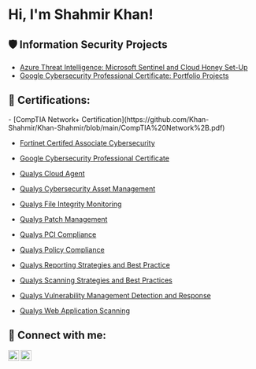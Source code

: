<h1>Hi, I'm Shahmir Khan! <a href="www.linkedin.com/in/khan-shahmir"> </a> 

 


<h2>🛡️ Information Security Projects</h2> 

 

 - [Azure Threat Intelligence: Microsoft Sentinel and Cloud Honey Set-Up](https://github.com/Khan-Shahmir/Azure-Threat-Intelligence-Microsoft-Sentinel-and-Cloud-Honey-Set-Up) 
 - [Google Cybersecurity Professional Certificate: Portfolio Projects](https://github.com/Khan-Shahmir/Google-Professional-Cybersecurity-Certificate-Portfolio)
 

<h2>📜 Certifications:</h2> 
   - [CompTIA Network+ Certification](https://github.com/Khan-Shahmir/Khan-Shahmir/blob/main/CompTIA%20Network%2B.pdf)
   
   - [Fortinet Certifed Associate Cybersecurity](https://github.com/Khan-Shahmir/Khan-Shahmir/blob/main/Fortinet_Certified_Associate_in_Cybersecurity.pdf)
  
   - [Google Cybersecurity Professional Certificate](https://github.com/Khan-Shahmir/Khan-Shahmir/blob/main/Google%20Cybersecurity%20Professional%20Certificate.pdf)

  - [Qualys Cloud Agent](https://github.com/Khan-Shahmir/Khan-Shahmir/blob/main/Cloud%20Agent.pdf)

  - [Qualys Cybersecurity Asset Management](https://github.com/Khan-Shahmir/Khan-Shahmir/blob/main/CSAM.pdf)

  -  [Qualys File Integrity Monitoring](https://github.com/Khan-Shahmir/Khan-Shahmir/blob/main/FIM.pdf)

  - [Qualys Patch Management](https://github.com/Khan-Shahmir/Khan-Shahmir/blob/main/PM.pdf)

  - [Qualys PCI Compliance](https://github.com/Khan-Shahmir/Khan-Shahmir/blob/main/PCI.pdf)

  - [Qualys Policy Compliance](https://github.com/Khan-Shahmir/Khan-Shahmir/blob/main/Policy%20Comp.pdf)

  - [Qualys Reporting Strategies and Best Practice](https://github.com/Khan-Shahmir/Khan-Shahmir/blob/main/Reporting.pdf)

  - [Qualys Scanning Strategies and Best Practices](https://github.com/Khan-Shahmir/Khan-Shahmir/blob/main/Scanning.pdf)

  - [Qualys Vulnerability Management Detection and Response](https://github.com/Khan-Shahmir/Khan-Shahmir/blob/main/VMDR.pdf) 

  - [Qualys Web Application Scanning](https://github.com/Khan-Shahmir/Khan-Shahmir/blob/main/WAS.pdf)


<h2> 🤳 Connect with me:</h2> 

 



[<img align="left" alt="yourname | LinkedIn" width="22px" src="https://cdn.jsdelivr.net/npm/simple-icons@v3/icons/linkedin.svg" />][linkedin] 

[<img align="left" alt="yourname | Twitter" width="22px" src="https://cdn.jsdelivr.net/npm/simple-icons@v3/icons/twitter.svg" />][Twitter] 

 

[linkedin]: https://linkedin.com/in/khan-shahmir
[twitter]: https://twitter.com/Khan_Shahmir_
 



